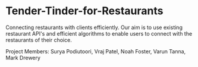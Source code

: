 # Tender-Tinder-for-Restaurants
Connecting restaurants with clients efficiently. Our aim is to use existing restaurant API's and efficient algorithms
to enable users to connect with the restaurants of their choice.

Project Members: Surya Podiutoori, Vraj Patel, Noah Foster, Varun Tanna, Mark Drewery
 